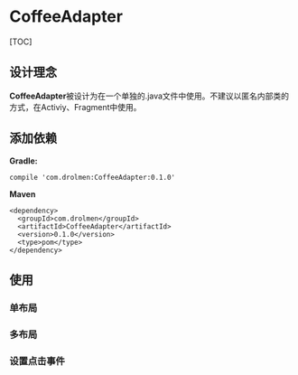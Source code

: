 # CoffeeAdapter

[TOC]

## 设计理念
**CoffeeAdapter**被设计为在一个单独的.java文件中使用。不建议以匿名内部类的方式，在Activiy、Fragment中使用。

## 添加依赖
**Gradle:**
```
compile 'com.drolmen:CoffeeAdapter:0.1.0'
```
**Maven**
```
<dependency>
  <groupId>com.drolmen</groupId>
  <artifactId>CoffeeAdapter</artifactId>
  <version>0.1.0</version>
  <type>pom</type>
</dependency>
```

## 使用
        
### 单布局

### 多布局

### 设置点击事件